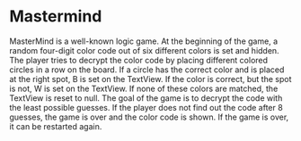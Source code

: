 # Mastermind
MasterMind is a well-known logic game. At the beginning of the game, a random four-digit color code out of six different colors is set and hidden. The player tries to decrypt the color code by placing different colored circles in a row on the board. If a circle has the correct color and is placed at the right spot, B is set on the TextView. If the color is correct, but the spot is not, W is set on the TextView. If none of these colors are matched, the TextView is reset to null. The goal of the game is to decrypt the code with the least possible guesses. If the player does not find out the code after 8 guesses, the game is over and the color code is shown.
If the game is over, it can be restarted again.
